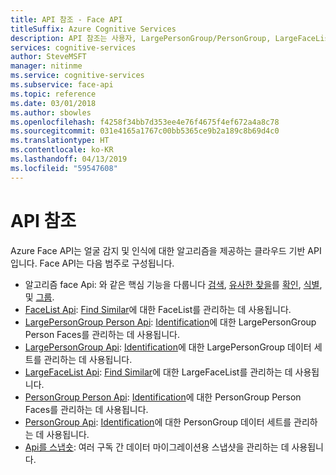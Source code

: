 ```yaml
---
title: API 참조 - Face API
titleSuffix: Azure Cognitive Services
description: API 참조는 사용자, LargePersonGroup/PersonGroup, LargeFaceList/FaceList 및 얼굴 알고리즘 Api에 대 한 정보를 제공합니다.
services: cognitive-services
author: SteveMSFT
manager: nitinme
ms.service: cognitive-services
ms.subservice: face-api
ms.topic: reference
ms.date: 03/01/2018
ms.author: sbowles
ms.openlocfilehash: f4258f34bb7d353ee4e76f4675f4ef672a4a8c78
ms.sourcegitcommit: 031e4165a1767c00bb5365ce9b2a189c8b69d4c0
ms.translationtype: HT
ms.contentlocale: ko-KR
ms.lasthandoff: 04/13/2019
ms.locfileid: "59547608"
---
```

# <a name="api-reference"></a>API 참조

Azure Face API는 얼굴 감지 및 인식에 대한 알고리즘을 제공하는 클라우드 기반 API입니다. Face API는 다음 범주로 구성됩니다.

- 알고리즘 face Api: 와 같은 핵심 기능을 다룹니다 [검색](https://westus.dev.cognitive.microsoft.com/docs/services/563879b61984550e40cbbe8d/operations/563879b61984550f30395236), [유사한 찾을](https://westus.dev.cognitive.microsoft.com/docs/services/563879b61984550e40cbbe8d/operations/563879b61984550f30395237)를 [확인](https://westus.dev.cognitive.microsoft.com/docs/services/563879b61984550e40cbbe8d/operations/563879b61984550f3039523a), [식별](https://westus.dev.cognitive.microsoft.com/docs/services/563879b61984550e40cbbe8d/operations/563879b61984550f30395239), 및 [그룹](https://westus.dev.cognitive.microsoft.com/docs/services/563879b61984550e40cbbe8d/operations/563879b61984550f30395238).
- [FaceList Api](https://westus.dev.cognitive.microsoft.com/docs/services/563879b61984550e40cbbe8d/operations/563879b61984550f3039524b): [Find Similar](https://westus.dev.cognitive.microsoft.com/docs/services/563879b61984550e40cbbe8d/operations/563879b61984550f30395237)에 대한 FaceList를 관리하는 데 사용됩니다.
- [LargePersonGroup Person Api](https://westus.dev.cognitive.microsoft.com/docs/services/563879b61984550e40cbbe8d/operations/599adcba3a7b9412a4d53f40): [Identification](https://westus.dev.cognitive.microsoft.com/docs/services/563879b61984550e40cbbe8d/operations/563879b61984550f30395239)에 대한 LargePersonGroup Person Faces를 관리하는 데 사용됩니다.
- [LargePersonGroup Api](https://westus.dev.cognitive.microsoft.com/docs/services/563879b61984550e40cbbe8d/operations/599acdee6ac60f11b48b5a9d): [Identification](https://westus.dev.cognitive.microsoft.com/docs/services/563879b61984550e40cbbe8d/operations/563879b61984550f30395239)에 대한 LargePersonGroup 데이터 세트를 관리하는 데 사용됩니다.
- [LargeFaceList Api](https://westus.dev.cognitive.microsoft.com/docs/services/563879b61984550e40cbbe8d/operations/5a157b68d2de3616c086f2cc): [Find Similar](https://westus.dev.cognitive.microsoft.com/docs/services/563879b61984550e40cbbe8d/operations/563879b61984550f30395237)에 대한 LargeFaceList를 관리하는 데 사용됩니다.
- [PersonGroup Person Api](https://westus.dev.cognitive.microsoft.com/docs/services/563879b61984550e40cbbe8d/operations/563879b61984550f3039523c): [Identification](https://westus.dev.cognitive.microsoft.com/docs/services/563879b61984550e40cbbe8d/operations/563879b61984550f30395239)에 대한 PersonGroup Person Faces를 관리하는 데 사용됩니다.
- [PersonGroup Api](https://westus.dev.cognitive.microsoft.com/docs/services/563879b61984550e40cbbe8d/operations/563879b61984550f30395244): [Identification](https://westus.dev.cognitive.microsoft.com/docs/services/563879b61984550e40cbbe8d/operations/563879b61984550f30395239)에 대한 PersonGroup 데이터 세트를 관리하는 데 사용됩니다.
- [Api를 스냅숏](https://westus.dev.cognitive.microsoft.com/docs/services/563879b61984550e40cbbe8d/operations/snapshot-take): 여러 구독 간 데이터 마이그레이션용 스냅샷을 관리하는 데 사용됩니다.
